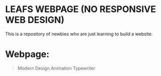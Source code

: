 # LEAFS WEBPAGE (NO RESPONSIVE WEB DESIGN)
This is a repository of newbies who are just learning to build a website.

# Webpage:
> Modern Design
> Animation Typewriter
